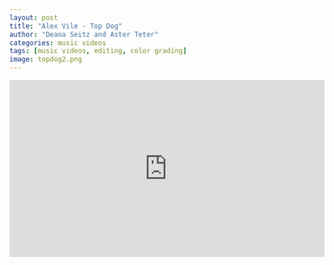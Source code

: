 ```yaml
---
layout: post
title: "Alex Vile - Top Dog"
author: "Deana Seitz and Aster Teter"
categories: music videos
tags: [music videos, editing, color grading]
image: topdog2.png
---
```


<iframe width="560" height="315" src="https://www.youtube-nocookie.com/embed/qFm1JF9a1s0" title="YouTube video player" frameborder="0" allow="accelerometer; autoplay; clipboard-write; encrypted-media; gyroscope; picture-in-picture" allowfullscreen></iframe>

